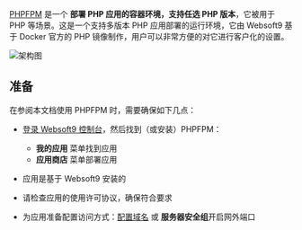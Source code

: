 [PHPFPM](https://hub.docker.com/_/php) 是一个 **部署 PHP 应用的容器环境，支持任选 PHP 版本**，它被用于 PHP  等场景。这是一个支持多版本 PHP 应用部署的运行环境，它由 Websoft9 基于 Docker 官方的 PHP 镜像制作，用户可以非常方便的对它进行客户化的设置。


![架构图](https://libs.websoft9.com/Websoft9/DocsPicture/zh/php/php-gui-websoft9.jpg)


## 准备

在参阅本文档使用 PHPFPM 时，需要确保如下几点：

- [登录 Websoft9 控制台](./login-console)，然后找到（或安装）PHPFPM：
  - **我的应用** 菜单找到应用 
  - **应用商店** 菜单部署应用

- 应用是基于 Websoft9 安装的

- 请检查应用的使用许可协议，确保符合要求


- 为应用准备配置访问方式：[配置域名](./domain-set) 或 **服务器安全组**开启网外端口